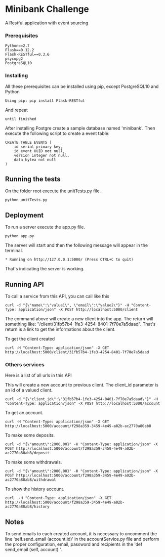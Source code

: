 # Minibank Challenge

A Restful application with event sourcing 


### Prerequisites

```
Python==2.7
Flask==0.12.2
Flask-RESTful==0.3.6
psycopg2
PostgreSQL10 
```

### Installing

All these prerequisites can be installed using pip, except PostgreSQL10 and Python

```
Using pip: pip install Flask-RESTful
```

And repeat

```
until finished
```

After installing Postgre create a sample database named 'minibank'.
Then execute the following script to create a event table:
```
CREATE TABLE EVENTS (
	id serial primary key,
    id_event UUID not null,
    version integer not null,
    data bytea not null
)
```

## Running the tests

On the folder root execute the unitTests.py file.

```
python unitTests.py
```


## Deployment
To run a server execute the app.py file.

```
python app.py
```
The server will start and then the following message will appear in the terminal.

```
* Running on http://127.0.0.1:5000/ (Press CTRL+C to quit)
```

That's indicating the server is working.


## Running API
To call a service from this API, you can call like this

```
curl -d "{\"name\":\"value1\", \"email\":\"value2\"}" -H "Content-Type: application/json" -X POST http://localhost:5000/client
```
The command above will create a new client into the app. The return will something like: "/client/31fb57b4-1fe3-4254-8401-7f70e7a5daad".
That's return is a link to get the informations about the client.

To get the client created
```
curl -H "Content-Type: application/json" -X GET http://localhost:5000/client/31fb57b4-1fe3-4254-8401-7f70e7a5daad
```

### Others services
Here is a list of all urls in this API

This will create a new account to previous client.
The client_id parameter is an id of a valued client.

```
curl -d "{\"client_id\":\"31fb57b4-1fe3-4254-8401-7f70e7a5daad\"}" -H "Content-Type: application/json" -X POST http://localhost:5000/account
```

To get an account.

```
curl -H "Content-Type: application/json" -X GET http://localhost:5000/account/f298a359-3459-4e49-a02b-ac2770a80ab8
```

To make some deposits.

```
curl -d "{\"amount\":2000.00}" -H "Content-Type: application/json" -X POST http://localhost:5000/account/f298a359-3459-4e49-a02b-ac2770a80ab8/deposit
```

To make some withdrawals.

```
curl -d "{\"amount\":2000.00}" -H "Content-Type: application/json" -X POST http://localhost:5000/account/f298a359-3459-4e49-a02b-ac2770a80ab8/withdrawal
```

To show the history account.

```
curl  -H "Content-Type: application/json" -X GET http://localhost:5000/account/f298a359-3459-4e49-a02b-ac2770a80ab8/history
```


## Notes

To send emails to each created account, it is necessary to uncomment the line 'self.send_email (account.id)' in the accountService.py file and perform the proper configuration, email, password and recipients in the 'def send_email (self, account) '.



